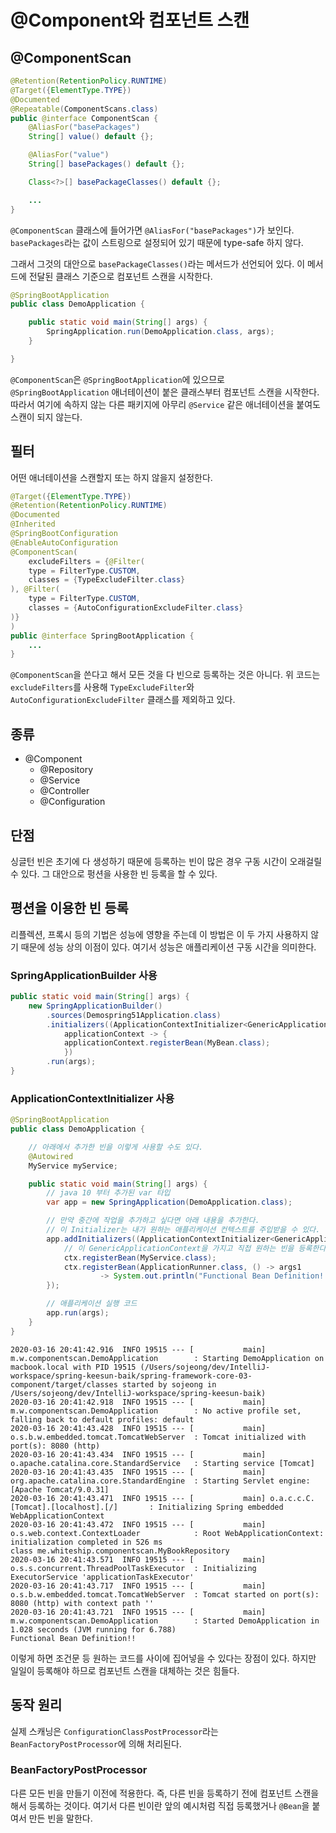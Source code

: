 # @Component와 컴포넌트 스캔

## @ComponentScan

```java
@Retention(RetentionPolicy.RUNTIME)
@Target({ElementType.TYPE})
@Documented
@Repeatable(ComponentScans.class)
public @interface ComponentScan {
    @AliasFor("basePackages")
    String[] value() default {};

    @AliasFor("value")
    String[] basePackages() default {};

    Class<?>[] basePackageClasses() default {};

    ...
}
```

`@ComponentScan` 클래스에 들어가면 `@AliasFor("basePackages")`가 보인다. `basePackages`라는 값이 스트링으로 설정되어 있기 때문에 type-safe 하지 않다.

그래서 그것의 대안으로 `basePackageClasses()`라는 메서드가 선언되어 있다. 이 메서드에 전달된 클래스 기준으로 컴포넌트 스캔을 시작한다.

```java
@SpringBootApplication
public class DemoApplication {

    public static void main(String[] args) {
        SpringApplication.run(DemoApplication.class, args);
    }

}
```

`@ComponentScan`은 `@SpringBootApplication`에 있으므로 `@SpringBootApplication` 애너테이션이 붙은 클래스부터 컴포넌트 스캔을 시작한다. 따라서 여기에 속하지 않는 다른 패키지에 아무리 `@Service` 같은 애너테이션을 붙여도 스캔이 되지 않는다.

## 필터

어떤 애너테이션을 스캔할지 또는 하지 않을지 설정한다.

```java
@Target({ElementType.TYPE})
@Retention(RetentionPolicy.RUNTIME)
@Documented
@Inherited
@SpringBootConfiguration
@EnableAutoConfiguration
@ComponentScan(
    excludeFilters = {@Filter(
    type = FilterType.CUSTOM,
    classes = {TypeExcludeFilter.class}
), @Filter(
    type = FilterType.CUSTOM,
    classes = {AutoConfigurationExcludeFilter.class}
)}
)
public @interface SpringBootApplication {
    ...
}
```

`@ComponentScan`을 쓴다고 해서 모든 것을 다 빈으로 등록하는 것은 아니다. 위 코드는 `excludeFilters`를 사용해 `TypeExcludeFilter`와 `AutoConfigurationExcludeFilter` 클래스를 제외하고 있다.

## 종류

- @Component
    - @Repository
    - @Service
    - @Controller
    - @Configuration
    
## 단점

싱글턴 빈은 초기에 다 생성하기 때문에 등록하는 빈이 많은 경우 구동 시간이 오래걸릴 수 있다. 그 대안으로 펑션을 사용한 빈 등록을 할 수 있다.

## 평션을 이용한 빈 등록

리플렉션, 프록시 등의 기법은 성능에 영향을 주는데 이 방법은 이 두 가지 사용하지 않기 때문에 성능 상의 이점이 있다. 여기서 성능은 애플리케이션 구동 시간을 의미한다.

### SpringApplicationBuilder 사용

```java
public static void main(String[] args) {
    new SpringApplicationBuilder()
        .sources(Demospring51Application.class)
        .initializers((ApplicationContextInitializer<GenericApplicationContext>)
            applicationContext -> {
            applicationContext.registerBean(MyBean.class);
            })
        .run(args);
}
```

### ApplicationContextInitializer 사용

```java
@SpringBootApplication
public class DemoApplication {

    // 아래에서 추가한 빈을 이렇게 사용할 수도 있다.
    @Autowired
    MyService myService;

    public static void main(String[] args) {
        // java 10 부터 추가된 var 타입
        var app = new SpringApplication(DemoApplication.class);

        // 만약 중간에 작업을 추가하고 싶다면 아래 내용을 추가한다.
        // 이 Initializer는 내가 원하는 애플리케이션 컨텍스트를 주입받을 수 있다.
        app.addInitializers((ApplicationContextInitializer<GenericApplicationContext>) ctx -> {
            // 이 GenericApplicationContext을 가지고 직접 원하는 빈을 등록한다.
            ctx.registerBean(MyService.class);
            ctx.registerBean(ApplicationRunner.class, () -> args1
                    -> System.out.println("Functional Bean Definition!!"));
        });

        // 애플리케이션 실행 코드
        app.run(args);
    }
}
```

```text
2020-03-16 20:41:42.916  INFO 19515 --- [           main] m.w.componentscan.DemoApplication        : Starting DemoApplication on macbook.local with PID 19515 (/Users/sojeong/dev/IntelliJ-workspace/spring-keesun-baik/spring-framework-core-03-component/target/classes started by sojeong in /Users/sojeong/dev/IntelliJ-workspace/spring-keesun-baik)
2020-03-16 20:41:42.918  INFO 19515 --- [           main] m.w.componentscan.DemoApplication        : No active profile set, falling back to default profiles: default
2020-03-16 20:41:43.428  INFO 19515 --- [           main] o.s.b.w.embedded.tomcat.TomcatWebServer  : Tomcat initialized with port(s): 8080 (http)
2020-03-16 20:41:43.434  INFO 19515 --- [           main] o.apache.catalina.core.StandardService   : Starting service [Tomcat]
2020-03-16 20:41:43.435  INFO 19515 --- [           main] org.apache.catalina.core.StandardEngine  : Starting Servlet engine: [Apache Tomcat/9.0.31]
2020-03-16 20:41:43.471  INFO 19515 --- [           main] o.a.c.c.C.[Tomcat].[localhost].[/]       : Initializing Spring embedded WebApplicationContext
2020-03-16 20:41:43.472  INFO 19515 --- [           main] o.s.web.context.ContextLoader            : Root WebApplicationContext: initialization completed in 526 ms
class me.whiteship.componentscan.MyBookRepository
2020-03-16 20:41:43.571  INFO 19515 --- [           main] o.s.s.concurrent.ThreadPoolTaskExecutor  : Initializing ExecutorService 'applicationTaskExecutor'
2020-03-16 20:41:43.717  INFO 19515 --- [           main] o.s.b.w.embedded.tomcat.TomcatWebServer  : Tomcat started on port(s): 8080 (http) with context path ''
2020-03-16 20:41:43.721  INFO 19515 --- [           main] m.w.componentscan.DemoApplication        : Started DemoApplication in 1.028 seconds (JVM running for 6.788)
Functional Bean Definition!!
```

이렇게 하면 조건문 등 원하는 코드를 사이에 집어넣을 수 있다는 장점이 있다. 하지만 일일이 등록해야 하므로 컴포넌트 스캔을 대체하는 것은 힘들다.

## 동작 원리

실제 스캐닝은 `ConfigurationClassPostProcessor`라는 `BeanFactoryPostProcessor`에 의해 처리된다.

### BeanFactoryPostProcessor

다른 모든 빈을 만들기 이전에 적용한다. 즉, 다른 빈을 등록하기 전에 컴포넌트 스캔을 해서 등록하는 것이다. 여기서 다른 빈이란 앞의 예시처럼 직접 등록했거나 `@Bean`을 붙여서 만든 빈을 말한다.